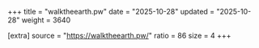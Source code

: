 +++
title = "walktheearth.pw"
date = "2025-10-28"
updated = "2025-10-28"
weight = 3640

[extra]
source = "https://walktheearth.pw/"
ratio = 86
size = 4
+++
